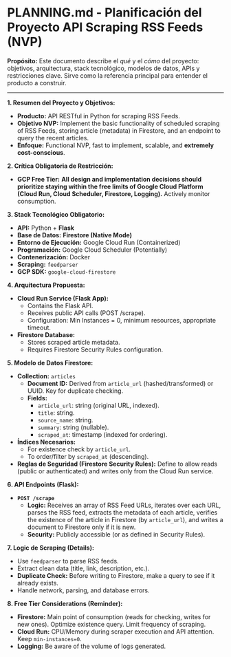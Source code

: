 # PLANNING.md - Planificación del Proyecto API Scraping RSS Feeds (NVP)

**Propósito:** Este documento describe el *qué* y el *cómo* del proyecto: objetivos, arquitectura, stack tecnológico, modelos de datos, APIs y restricciones clave. Sirve como la referencia principal para entender el producto a construir.

---

**1. Resumen del Proyecto y Objetivos:**

*   **Producto:** API RESTful in Python for scraping RSS Feeds.
*   **Objetivo NVP:** Implement the basic functionality of scheduled scraping of RSS Feeds, storing article (metadata) in Firestore, and an endpoint to query the recent articles.
*   **Enfoque:** Functional NVP, fast to implement, scalable, and **extremely cost-conscious**.

**2. Crítica Obligatoria de Restricción:**

*   **GCP Free Tier:** **All design and implementation decisions should prioritize staying within the free limits of Google Cloud Platform (Cloud Run, Cloud Scheduler, Firestore, Logging).** Actively monitor consumption.

**3. Stack Tecnológico Obligatorio:**

*   **API:** Python + **Flask**
*   **Base de Datos:** **Firestore (Native Mode)**
*   **Entorno de Ejecución:** Google Cloud Run (Containerized)
*   **Programación:** Google Cloud Scheduler (Potentially)
*   **Contenerización:** Docker
*   **Scraping:** `feedparser`
*   **GCP SDK:** `google-cloud-firestore`

**4. Arquitectura Propuesta:**

*   **Cloud Run Service (Flask App):**
    *   Contains the Flask API.
    *   Receives public API calls (POST /scrape).
    *   Configuration: Min Instances = 0, minimum resources, appropriate timeout.
*   **Firestore Database:**
    *   Stores scraped article metadata.
    *   Requires Firestore Security Rules configuration.

**5. Modelo de Datos Firestore:**

*   **Collection:** `articles`
    *   **Document ID:** Derived from `article_url` (hashed/transformed) or UUID. Key for duplicate checking.
    *   **Fields:**
        *   `article_url`: string (original URL, indexed).
        *   `title`: string.
        *   `source_name`: string.
        *   `summary`: string (nullable).
        *   `scraped_at`: timestamp (indexed for ordering).
*   **Índices Necesarios:**
    *   For existence check by `article_url`.
    *   To order/filter by `scraped_at` (descending).
*   **Reglas de Seguridad (Firestore Security Rules):** Define to allow reads (public or authenticated) and writes only from the Cloud Run service.

**6. API Endpoints (Flask):**

*   **`POST /scrape`**
    *   **Logic:** Receives an array of RSS Feed URLs, iterates over each URL, parses the RSS feed, extracts the metadata of each article, verifies the existence of the article in Firestore (by `article_url`), and writes a document to Firestore only if it is new.
    *   **Security:** Publicly accessible (or as defined in Security Rules).

**7. Logic de Scraping (Details):**

*   Use `feedparser` to parse RSS feeds.
*   Extract clean data (title, link, description, etc.).
*   **Duplicate Check:** Before writing to Firestore, make a query to see if it already exists.
*   Handle network, parsing, and database errors.

**8. Free Tier Considerations (Reminder):**

*   **Firestore:** Main point of consumption (reads for checking, writes for new ones). Optimize existence query. Limit frequency of scraping.
*   **Cloud Run:** CPU/Memory during scraper execution and API attention. Keep `min-instances=0`.
*   **Logging:** Be aware of the volume of logs generated.